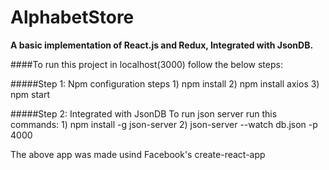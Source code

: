 # AlphabetStore

**A basic implementation of React.js and Redux, Integrated with JsonDB.**

####To run this project in localhost(3000) follow the below steps:
    
#####Step 1:
    Npm configuration steps
        1) npm install
        2) npm install axios
        3) npm start    
        
#####Step 2:
    Integrated with JsonDB
    To run json server run this commands:
        1) npm install -g json-server
        2) json-server --watch db.json -p 4000

The above app was made usind Facebook's create-react-app
